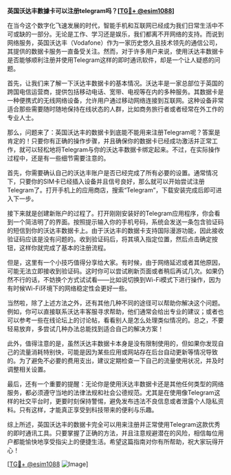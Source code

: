 **英国沃达丰數據卡可以注册telegram吗？[[TG💪+ @esim1088](https://t.me/s/esim1088)]**

在当今这个数字化飞速发展的时代，智能手机和互联网已经成为我们日常生活中不可或缺的一部分。无论是工作、学习还是娱乐，我们都离不开网络的支持。而说到网络服务，英国沃达丰（Vodafone）作为一家历史悠久且技术领先的通信公司，其提供的数据卡服务一直备受关注。然而，对于许多用户来说，使用沃达丰数据卡是否能够顺利注册并使用Telegram这样的即时通讯软件，却是一个让人疑惑的问题。

首先，让我们来了解一下沃达丰数据卡的基本情况。沃达丰是一家总部位于英国的跨国电信运营商，提供包括移动电话、宽带、电视等在内的多种服务。其数据卡是一种便携式的无线网络设备，允许用户通过移动网络连接到互联网。这种设备非常适合那些需要随时随地保持在线状态的人群，比如商务旅行者或者经常在外工作的专业人士。

那么，问题来了：英国沃达丰的数据卡到底能不能用来注册Telegram呢？答案是肯定的！只要你有正确的操作步骤，并且确保你的数据卡已经成功激活并正常工作，就可以轻松地将Telegram与你的沃达丰数据卡绑定起来。不过，在实际操作过程中，还是有一些细节需要注意的。

首先，你需要确认自己的沃达丰账户是否已经完成了所有必要的设置。通常情况下，只要你的SIM卡已经插入设备并且信号良好，那么就可以开始尝试注册Telegram了。打开手机上的应用商店，搜索“Telegram”，下载安装完成后即可进入下一步。

接下来就是创建新账户的过程了。打开刚刚安装好的Telegram应用程序，你会看到一个简洁明了的界面。按照提示输入你的手机号码，系统会发送一条包含验证码的短信到你的沃达丰数据卡上。由于沃达丰的数据卡支持国际漫游功能，因此接收验证码应该是没有问题的。收到验证码后，将其填入指定位置，然后点击确定按钮，这样你就完成了基本的注册流程。

但是，这里有一个小技巧值得分享给大家。有时候，由于网络延迟或者其他原因，可能无法立即接收到验证码。这时你可以尝试刷新页面或者稍后再试几次。如果仍然不行的话，不妨换个方式试试看——比如说切换到Wi-Fi模式下进行操作，因为有时候Wi-Fi环境下的网络稳定性会更好一些。

当然啦，除了上述方法之外，还有其他几种不同的途径可以帮助你解决这个问题。例如，你可以直接联系沃达丰客服寻求帮助，他们通常会给出专业的建议；或者也可以参考一些在线论坛上的讨论帖，看看别人是怎么处理类似情况的。总之，不要轻易放弃，多尝试几种办法总能找到适合自己的解决方案！

此外，值得注意的是，虽然沃达丰数据卡本身是没有限制使用的，但如果你发现自己的流量消耗特别快，可能是因为某些应用或网站存在后台自动更新等情况导致的。为了避免不必要的费用支出，建议定期检查一下自己的流量使用状况，并及时调整相关设置。

最后，还有一个重要的提醒：无论你是使用沃达丰数据卡还是其他任何类型的网络服务，都必须遵守当地的法律法规和社会公德规范。尤其是在使用像Telegram这样的社交平台时，更要时刻保持警惕，避免发布违法不良信息或者泄露个人隐私资料。只有这样，才能真正享受到科技带来的便利与乐趣。

综上所述，英国沃达丰的数据卡完全可以用来注册并正常使用Telegram这款优秀的即时通讯工具。只要掌握了正确的方法，并且注意规避潜在的风险，相信每位用户都能愉快地享受指尖上的便捷生活。希望这篇指南对你有所帮助，祝大家玩得开心！

[[TG💪+ @esim1088](https://t.me/s/esim1088) ![Image](https://i.postimg.cc/4NQfJmqS/Snipaste-2025-05-13-00-14-12.png)]